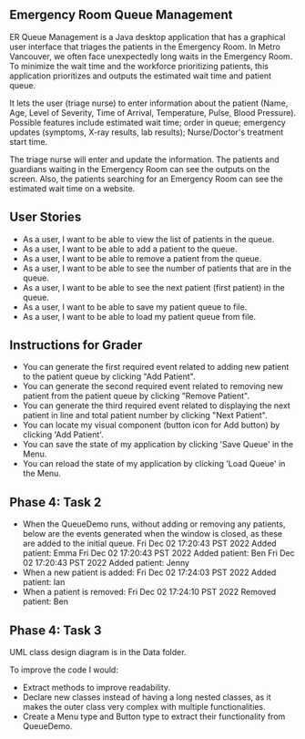 ## Emergency Room Queue Management 

ER Queue Management is a Java desktop application that has a graphical user interface
that triages the patients in the Emergency Room. In Metro Vancouver, we often face unexpectedly long waits in the Emergency Room.
To minimize the wait time and the workforce prioritizing patients, this application prioritizes and outputs the estimated wait time and patient queue.

It lets the user (triage nurse) to enter information about the patient (Name, Age, Level of Severity, Time of Arrival, Temperature, Pulse, Blood Pressure).
Possible features include estimated wait time; order in queue; emergency updates (symptoms, X-ray results, lab results); Nurse/Doctor's treatment start time.

The triage nurse will enter and update the information.
The patients and guardians waiting in the Emergency Room can see the outputs on the screen.
Also, the patients searching for an Emergency Room can see the estimated wait time on a website.

## User Stories
- As a user, I want to be able to view the list of patients in the queue.
- As a user, I want to be able to add a patient to the queue.
- As a user, I want to be able to remove a patient from the queue.
- As a user, I want to be able to see the number of patients that are in the queue.
- As a user, I want to be able to see the next patient (first patient) in the queue.
- As a user, I want to be able to save my patient queue to file.
- As a user, I want to be able to load my patient queue from file.

## Instructions for Grader
- You can generate the first required event related to adding new patient to the patient queue by clicking "Add Patient".
- You can generate the second required event related to removing new patient from the patient queue by clicking "Remove Patient".
- You can generate the third required event related to displaying the next patient in line and total patient number by clicking "Next Patient".
- You can locate my visual component (button icon for Add button) by clicking 'Add Patient'.
- You can save the state of my application by clicking 'Save Queue' in the Menu.
- You can reload the state of my application by clicking 'Load Queue' in the Menu.

## Phase 4: Task 2
- When the QueueDemo runs, without adding or removing any patients, below are the events generated when the window is closed, as these are added to the initial queue.
  Fri Dec 02 17:20:43 PST 2022
  Added patient: Emma
  Fri Dec 02 17:20:43 PST 2022
  Added patient: Ben
  Fri Dec 02 17:20:43 PST 2022
  Added patient: Jenny
- When a new patient is added:
  Fri Dec 02 17:24:03 PST 2022
  Added patient: Ian
- When a patient is removed:
  Fri Dec 02 17:24:10 PST 2022
  Removed patient: Ben

## Phase 4: Task 3
UML class design diagram is in the Data folder.

To improve the code I would:
- Extract methods to improve readability.
- Declare new classes instead of having a long nested classes, as it makes the outer class very complex with multiple functionalities.
- Create a Menu type and Button type to extract their functionality from QueueDemo.

